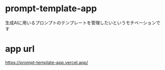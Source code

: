 # prompt-template-app

生成AIに用いるプロンプトのテンプレートを管理したいというモチベーションです

# app url

https://prompt-template-app.vercel.app/
